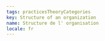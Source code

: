 ```yaml
---
tags: practicesTheoryCategories
key: Structure of an organization
name: Structure de l' organisation
locale: fr
---
```

